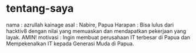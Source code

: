 # tentang-saya

nama : azrullah kainage
asal : Nabire, Papua
Harapan : Bisa lulus dari hacktiv8 dengan nilai yang memuaskan dan mendapatkan pekerjaan yang layak. AMIN!
motivasi : Ingin membuat perusahaan IT terbesar di Papua dan Mempekenalkan IT kepada Generasi Muda di Papua.

